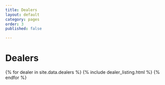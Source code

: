 ```yaml
---
title: Dealers
layout: default
category: pages
order: 3
published: false

---
```

# Dealers
{% for dealer in site.data.dealers %}
{% include dealer_listing.html %}
{% endfor %}